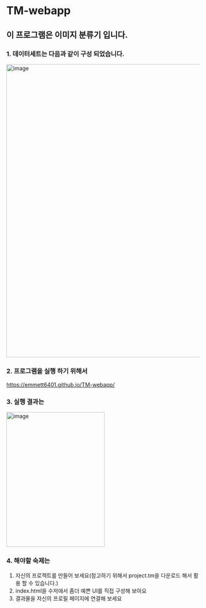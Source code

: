 # TM-webapp
## 이 프로그램은 이미지 분류기 입니다. 
### 1. 데이터세트는 다음과 같이 구성 되었습니다. 
<img width="585" height="765" alt="image" src="https://github.com/user-attachments/assets/ab6b190d-3960-4015-b691-5fddc8881338" />

### 2. 프로그램을 실행 하기 위해서 
https://emmett6401.github.io/TM-webapp/

### 3. 실행 결과는 
<img width="256" height="352" alt="image" src="https://github.com/user-attachments/assets/1fbb9ac0-4ee2-4b79-b6e4-fe268055f368" />

### 4. 해야할 숙제는 
1. 자신의 프로젝트를 만들어 보세요(참고하기 위해서 project.tm을 다운로드 해서 활용 할 수 있습니다.)
2. index.html을 수저애서 좀더 예쁜 UI를 직접 구성해 보아요
3. 결과물을 자신의 프로필 페이지에 연결해 보세요  



